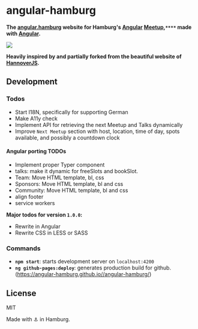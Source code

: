 
# angular-hamburg

**The [angular.hamburg](https://angular.hamburg/) website for Hamburg's [Angular](https://angular.io/) [Meetup](https://www.meetup.com/Hamburg-AngularJS-Meetup/),`****` made with [Angular](https://angular.io/).**

[![](https://raw.githubusercontent.com/angular-hamburg/angular.hamburg/master/docs/media/preview.png)](https://angular.hamburg/)

**Heavily inspired by and partially forked from the beautiful website of [HannoverJS](https://github.com/HannoverJS/hannoverjs.de).**

## Development

### Todos


- Start I18N, specifically for supporting German
- Make A11y check
- Implement API for retrieving the next Meetup and Talks dynamically
- Improve `Next Meetup` section with host, location, time of day, spots available, and possibly a countdown clock

#### Angular porting TODOs

- Implement proper Typer component
- talks: make it dynamic for freeSlots and bookSlot. 
- Team: Move HTML template, bl, css
- Sponsors: Move HTML template, bl and css
- Community: Move HTML template, bl and css
- align footer
- service workers

**Major todos for version `1.0.0`:**

- Rewrite in Angular
- Rewrite CSS in LESS or SASS

### Commands

- **`npm start`**: starts development server on `localhost:4200`
- **`ng github-pages:deploy`**: generates production build for github. 
(https://angular-hamburg.github.io//angular-hamburg/)

## License

MIT

Made with :anchor: in Hamburg.
